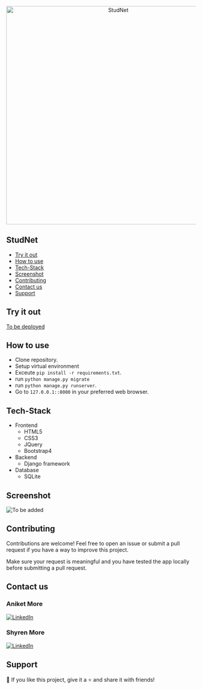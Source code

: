 <p align="center">
  <img src="https://github.com/DevelopersLeague/StudentPortal/blob/master/Screenshots/StudNet.PNG" width="580px" alt="StudNet" title="StudNet"/>
</p>


## StudNet

- [Try it out](#try-it-out)
- [How to use](#how-to-use)
- [Tech-Stack](#tech-stack)
- [Screenshot](#screenshot)
- [Contributing](#contributing)
- [Contact us](#contact-us)
- [Support](#support)

## Try it out

[To be deployed](https://)

## How to use

- Clone repository.
- Setup virtual environment
- Exceute `pip install -r requirements.txt`.
- run `python manage.py migrate`
- run `python manage.py runserver`.
- Go to `127.0.0.1::8000` in your preferred web browser.

## Tech-Stack

- Frontend
	- HTML5
	- CSS3
	- JQuery
  - Bootstrap4
- Backend
  - Django framework
- Database
  - SQLite


## Screenshot

![To be added](https:)

## Contributing

Contributions are welcome! Feel free to open an issue or submit a pull request if you have a way to improve this project.

Make sure your request is meaningful and you have tested the app locally before submitting a pull request.

## Contact us

<p align="right">

### Aniket More
  <a href="https://www.linkedin.com/in/aniket-more-2b97571b1"><img alt="LinkedIn" title="LinkedIn" src="https://img.shields.io/badge/-LinkedIn-1DA1F2?style=for-the-badge&logo=linkedin&logoColor=white"/></a>
</p>

### Shyren More
<p align="left">
  <a href="https://www.linkedin.com/in/shyrenmore"><img alt="LinkedIn" title="LinkedIn" src="https://img.shields.io/badge/-LinkedIn-1DA1F2?style=for-the-badge&logo=linkedin&logoColor=white"/></a>
</p>

## Support

💙 If you like this project, give it a ⭐ and share it with friends!
